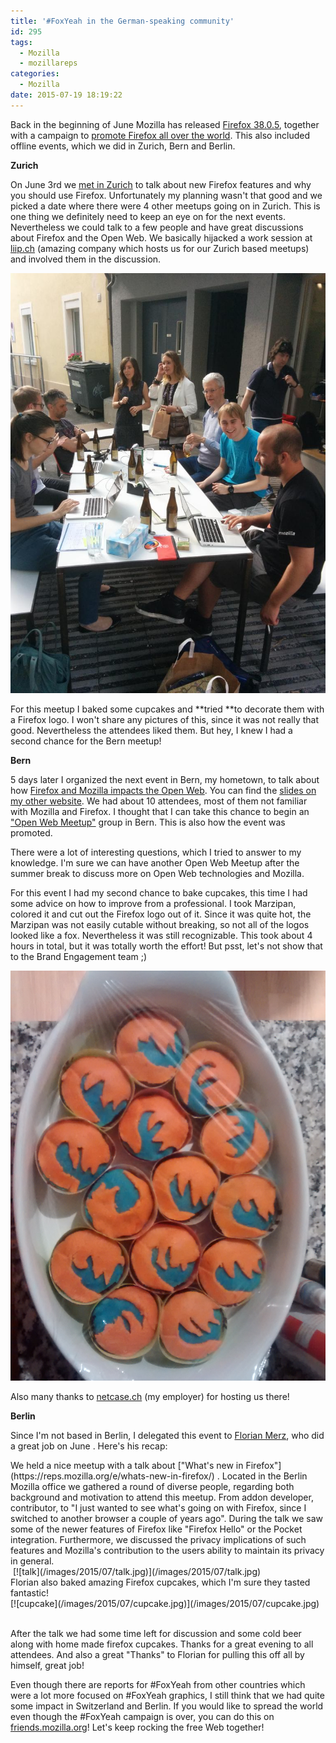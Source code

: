 ```yaml
---
title: '#FoxYeah in the German-speaking community'
id: 295
tags:
  - Mozilla
  - mozillareps
categories:
  - Mozilla
date: 2015-07-19 18:19:22
---
```


Back in the beginning of June Mozilla has released [Firefox 38.0.5](https://www.mozilla.org/en-US/firefox/38.0.5/releasenotes/), together with a campaign to [promote Firefox all over the world](https://foxyeah.mozilla.org/). This also included offline events, which we did in Zurich, Bern and Berlin.

**Zurich**

On June 3rd we [met in Zurich](https://reps.mozilla.org/e/why-should-you-use-firefox/) to talk about new Firefox features and why you should use Firefox. Unfortunately my planning wasn't that good and we picked a date where there were 4 other meetups going on in Zurich. This is one thing we definitely need to keep an eye on for the next events. Nevertheless we could talk to a few people and have great discussions about Firefox and the Open Web. We basically hijacked a work session at [liip.ch](www.liip.ch) (amazing company which hosts us for our Zurich based meetups) and involved them in the discussion.

[![CGl8b8cXIAA6ilS.jpg_large](/images/2015/07/CGl8b8cXIAA6ilS.jpg_large.jpg)](/images/2015/07/CGl8b8cXIAA6ilS.jpg_large.jpg)

For this meetup I baked some cupcakes and **tried **to decorate them with a Firefox logo. I won't share any pictures of this, since it was not really that good. Nevertheless the attendees liked them. But hey, I knew I had a second chance for the Bern meetup!

**Bern**

5 days later I organized the next event in Bern, my hometown, to talk about how [Firefox and Mozilla impacts the Open Web](https://reps.mozilla.org/e/mozilla-bern-how-firefox-benefits-the-open-web/). You can find the [slides on my other website](http://mkohler.codes/presentations/mozillaCH-how-mozilla-protect-web/index.html#1). We had about 10 attendees, most of them not familiar with Mozilla and Firefox. I thought that I can take this chance to begin an ["Open Web Meetup"](http://www.meetup.com/Bern-Open-Web-Meetup/) group in Bern. This is also how the event was promoted.

There were a lot of interesting questions, which I tried to answer to my knowledge. I'm sure we can have another Open Web Meetup after the summer break to discuss more on Open Web technologies and Mozilla.

For this event I had my second chance to bake cupcakes, this time I had some advice on how to improve from a professional. I took Marzipan, colored it and cut out the Firefox logo out of it. Since it was quite hot, the Marzipan was not easily cutable without breaking, so not all of the logos looked like a fox. Nevertheless it was still recognizable. This took about 4 hours in total, but it was totally worth the effort! But psst, let's not show that to the Brand Engagement team ;)

[![CHDl2EWUQAAa-Qv](/images/2015/07/CHDl2EWUQAAa-Qv.png)](/images/2015/07/CHDl2EWUQAAa-Qv.png)

Also many thanks to [netcase.ch](http://www.netcase.ch/) (my employer) for hosting us there!

**Berlin**

Since I'm not based in Berlin, I delegated this event to [Florian Merz](https://mozillians.org/en-US/u/fiji/), who did a great job on June . Here's his recap:
<div>We held a nice meetup with a talk about ["What's new in Firefox"](https://reps.mozilla.org/e/whats-new-in-firefox/) . Located in the Berlin Mozilla office we gathered a round of diverse people, regarding both background and motivation to attend this meetup. From addon developer, contributor, to "I just wanted to see what's going on with Firefox, since I switched to another browser a couple of years ago". During the talk we saw some of the newer features of Firefox like "Firefox Hello" or the Pocket integration. Furthermore, we discussed the privacy implications of such features and Mozilla's contribution to the users ability to maintain its privacy in general.</div>
<div></div>
<div> [![talk](/images/2015/07/talk.jpg)](/images/2015/07/talk.jpg)</div>
<div></div>
<div>Florian also baked amazing Firefox cupcakes, which I'm sure they tasted fantastic!</div>
<div></div>
<div></div>
<div>[![cupcake](/images/2015/07/cupcake.jpg)](/images/2015/07/cupcake.jpg)</div>
&nbsp;

After the talk we had some time left for discussion and some cold beer along with home made firefox cupcakes. Thanks for a great evening to all attendees. And also a great "Thanks" to Florian for pulling this off all by himself, great job!

Even though there are reports for #FoxYeah from other countries which were a lot more focused on #FoxYeah graphics, I still think that we had quite some impact in Switzerland and Berlin. If you would like to spread the world even though the #FoxYeah campaign is over, you can do this on [friends.mozilla.org](http://friends.mozilla.org)! Let's keep rocking the free Web together!
